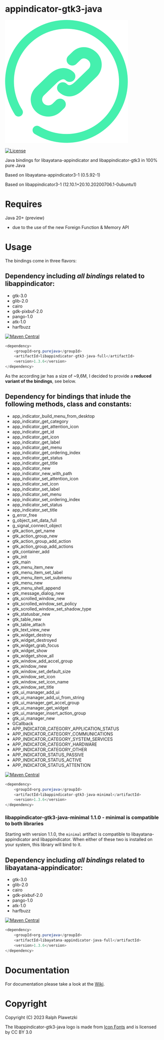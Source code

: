 # appindicator-gtk3-java
![appindicator-gtk3-java](appindicator-gtk3-java.svg)

[![License](https://img.shields.io/github/license/purejava/appindicator-gtk3-java.svg)](https://github.com/purejava/appindicator-gtk3-java/blob/master/LICENSE)

Java bindings for libayatana-appindicator and libappindicator-gtk3 in 100% pure Java

Based on libayatana-appindicator3-1 (0.5.92-1)

Based on libappindicator3-1 (12.10.1+20.10.20200706.1-0ubuntu1)

# Requires
Java 20+ (preview)
- due to the use of the new Foreign Function & Memory API

# Usage
The bindings come in three flavors:

## Dependency including *all bindings* related to libappindicator:
- gtk-3.0
- glib-2.0
- cairo
- gdk-pixbuf-2.0
- pango-1.0
- atk-1.0
- harfbuzz

[![Maven Central](https://img.shields.io/maven-central/v/org.purejava/libappindicator-gtk3-java-full.svg?label=Maven%20Central)](https://central.sonatype.com/search?q=libappindicator-gtk3-java-full&smo=true&namespace=org.purejava)
```java
<dependency>
    <groupId>org.purejava</groupId>
    <artifactId>libappindicator-gtk3-java-full</artifactId>
    <version>1.3.6</version>
</dependency>
```

As the according jar has a size of ~9,6M, I decided to provide a **reduced variant of the bindings**, see below.
## Dependency for bindings that inlude **the following methods, class and constants**:
- app_indicator_build_menu_from_desktop
- app_indicator_get_category
- app_indicator_get_attention_icon
- app_indicator_get_id
- app_indicator_get_icon
- app_indicator_get_label
- app_indicator_get_menu
- app_indicator_get_ordering_index
- app_indicator_get_status
- app_indicator_get_title
- app_indicator_new
- app_indicator_new_with_path
- app_indicator_set_attention_icon
- app_indicator_set_icon
- app_indicator_set_label
- app_indicator_set_menu
- app_indicator_set_ordering_index
- app_indicator_set_status
- app_indicator_set_title
- g_error_free
- g_object_set_data_full
- g_signal_connect_object
- gtk_action_get_name
- gtk_action_group_new
- gtk_action_group_add_action
- gtk_action_group_add_actions
- gtk_container_add
- gtk_init
- gtk_main
- gtk_menu_item_new
- gtk_menu_item_set_label
- gtk_menu_item_set_submenu
- gtk_menu_new
- gtk_menu_shell_append
- gtk_message_dialog_new
- gtk_scrolled_window_new
- gtk_scrolled_window_set_policy
- gtk_scrolled_window_set_shadow_type
- gtk_statusbar_new
- gtk_table_new
- gtk_table_attach
- gtk_text_view_new
- gtk_widget_destroy
- gtk_widget_destroyed
- gtk_widget_grab_focus
- gtk_widget_show
- gtk_widget_show_all
- gtk_window_add_accel_group
- gtk_window_new
- gtk_window_set_default_size
- gtk_window_set_icon
- gtk_window_set_icon_name
- gtk_window_set_title
- gtk_ui_manager_add_ui
- gtk_ui_manager_add_ui_from_string
- gtk_ui_manager_get_accel_group
- gtk_ui_manager_get_widget
- gtk_ui_manager_insert_action_group
- gtk_ui_manager_new
- GCallback
- APP_INDICATOR_CATEGORY_APPLICATION_STATUS
- APP_INDICATOR_CATEGORY_COMMUNICATIONS
- APP_INDICATOR_CATEGORY_SYSTEM_SERVICES
- APP_INDICATOR_CATEGORY_HARDWARE
- APP_INDICATOR_CATEGORY_OTHER
- APP_INDICATOR_STATUS_PASSIVE
- APP_INDICATOR_STATUS_ACTIVE
- APP_INDICATOR_STATUS_ATTENTION

[![Maven Central](https://img.shields.io/maven-central/v/org.purejava/libappindicator-gtk3-java-minimal.svg?label=Maven%20Central)](https://central.sonatype.com/search?q=libappindicator-gtk3-java-minimal&smo=true&namespace=org.purejava)
```java
<dependency>
    <groupId>org.purejava</groupId>
    <artifactId>libappindicator-gtk3-java-minimal</artifactId>
    <version>1.3.6</version>
</dependency>
```
### libappindicator-gtk3-java-minimal 1.1.0 - minimal is compatible to both libraries
Starting with version 1.1.0, the `minimal` artifact is compatible to libayatana-appindicator and libappindicator. When either of these two is installed on your system, this library will bind to it.
## Dependency including *all bindings* related to libayatana-appindicator:
- gtk-3.0
- glib-2.0
- cairo
- gdk-pixbuf-2.0
- pango-1.0
- atk-1.0
- harfbuzz

[![Maven Central](https://img.shields.io/maven-central/v/org.purejava/libayatana-appindicator-java-full.svg?label=Maven%20Central)](https://central.sonatype.com/search?q=libayatana-appindicator-java-full&smo=true&namespace=org.purejava)
```java
<dependency>
    <groupId>org.purejava</groupId>
    <artifactId>libayatana-appindicator-java-full</artifactId>
    <version>1.3.6</version>
</dependency>
```

# Documentation
For documentation please take a look at the [Wiki](https://github.com/purejava/appindicator-gtk3-java/wiki).

# Copyright
Copyright (C) 2023 Ralph Plawetzki

The libappindicator-gtk3-java logo is made from [Icon Fonts](http://www.onlinewebfonts.com/icon) and is licensed by CC BY 3.0
